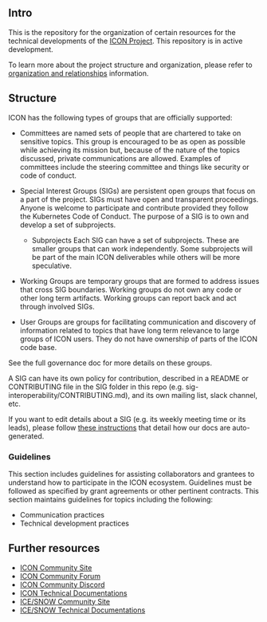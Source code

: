 ## Intro

This is the repository for the organization of certain resources for the technical developments of the [ICON Project](https://github.com/icon-project). This repository is in active development.

To learn more about the project structure and organization, please refer to [organization and relationships](structure/organization-and-relationships.md) information.

## Structure
ICON has the following types of groups that are officially supported:

- Committees are named sets of people that are chartered to take on sensitive topics. This group is encouraged to be as open as possible while achieving its mission but, because of the nature of the topics discussed, private communications are allowed. Examples of committees include the steering committee and things like security or code of conduct.

- Special Interest Groups (SIGs) are persistent open groups that focus on a part of the project. SIGs must have open and transparent proceedings. Anyone is welcome to participate and contribute provided they follow the Kubernetes Code of Conduct. The purpose of a SIG is to own and develop a set of subprojects.
  - Subprojects Each SIG can have a set of subprojects. These are smaller groups that can work independently. Some subprojects will be part of the main ICON deliverables while others will be more speculative.

- Working Groups are temporary groups that are formed to address issues that cross SIG boundaries. Working groups do not own any code or other long term artifacts. Working groups can report back and act through involved SIGs.

- User Groups are groups for facilitating communication and discovery of information related to topics that have long term relevance to large groups of ICON users. They do not have ownership of parts of the ICON code base.

See the full governance doc for more details on these groups.

A SIG can have its own policy for contribution, described in a README or CONTRIBUTING file in the SIG folder in this repo (e.g. sig-interoperability/CONTRIBUTING.md), and its own mailing list, slack channel, etc.

If you want to edit details about a SIG (e.g. its weekly meeting time or its leads), please follow [these instructions](generator/README.md) that detail how our docs are auto-generated.

### Guidelines

This section includes guidelines for assisting collaborators and grantees to understand how to participate in the ICON ecosystem. Guidelines must be followed as specified by grant agreements or other pertinent contracts. This section maintains guidelines for topics including the following:

- Communication practices
- Technical development practices

## Further resources

- [ICON Community Site](https://icon.community)
- [ICON Community Forum](https://forum.icon.community)
- [ICON Community Discord](https://discord.com/invite/7a75Hf3cFm)
- [ICON Technical Documentations](https://docs.icon.community)
- [ICE/SNOW Community Site](https://icenetwork.io/)
- [ICE/SNOW Technical Documentations](https://docs.icenetwork.io/welcome/introduction)